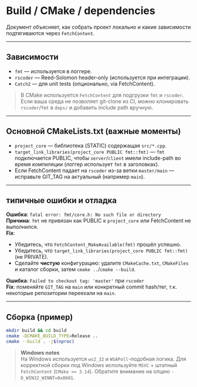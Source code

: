 # Build / CMake / dependencies

Документ объясняет, как собрать проект локально и какие зависимости подтягиваются через `FetchContent`.

---

## Зависимости

* `fmt` — используется в логгере.
* `rscoder` — Reed-Solomon header-only (используется при интеграции).
* `Catch2` — для unit tests (опционально, via FetchContent).

> В CMake используется `FetchContent` для подгрузки `fmt` и `rscoder`. Если ваша среда не позволяет git-clone из CI, можно клонировать `rscoder`/`fmt` в `deps/` и добавить include path вручную.

---

## Основной CMakeLists.txt (важные моменты)

* `project_core` — библиотека (STATIC) содержащая `src/*.cpp`.
* `target_link_libraries(project_core PUBLIC fmt::fmt)` — `fmt` подключается PUBLIC, чтобы `server`/`client` имели include-path во время компиляции (логгер использует `fmt` в заголовках).
* Если FetchContent падает на `rscoder` из-за ветки `master/main` — исправьте GIT_TAG на актуальный (например `main`).

---

## типичные ошибки и отладка

**Ошибка**: `fatal error: fmt/core.h: No such file or directory`  
**Причина**: `fmt` не привязан как PUBLIC к `project_core` или FetchContent не выполнился.  
**Fix**:
* Убедитесь, что `FetchContent_MakeAvailable(fmt)` прошёл успешно.
* Убедитесь, что `target_link_libraries(project_core PUBLIC fmt::fmt)` (не PRIVATE).
* Сделайте **чистую** конфигурацию: удалите `CMakeCache.txt`, `CMakeFiles` и каталог сборки, затем `cmake ..`/`cmake --build`.

**Ошибка**: `Failed to checkout tag: 'master'` при `rscoder`  
**Fix**: поменяйте `GIT_TAG` на `main` или конкретный commit hash/тег, т.к. некоторые репозитории переехали на `main`.

---

## Сборка (пример)
```bash
mkdir build && cd build
cmake -DCMAKE_BUILD_TYPE=Release ..
cmake --build . -j$(nproc)
```

> **Windows notes**<br>
> На Windows используется `ws2_32` и `WSAPoll`-подобная логика.
> Для корректной сборки под Windows используйте `MSVC` + штатный `FetchContent` (`CMake >= 3.14`). Обратите внимание на опцию `-D_WIN32_WINNT=0x0601`.
